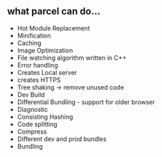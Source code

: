 ## what parcel can do...

- Hot Module Replacement
- Minification
- Caching
- Image Optimization
- File watching algorithm written in C++
- Error handling
- Creates Local server
- creates HTTPS
- Tree shaking -> remove unused code
- Dev Build
- Differential Bundling - support for older browser
- Diagnostic
- Consisting Hashing
- Code splitting
- Compress
- Different dev and prod bundles
- Bundling
